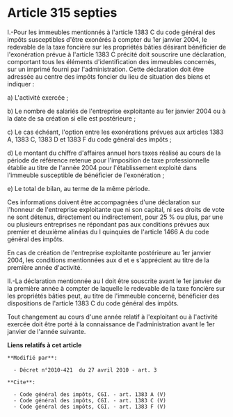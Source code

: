 # Article 315 septies

I.-Pour les immeubles mentionnés à l'article 1383 C du code général des impôts susceptibles d'être exonérés à compter du 1er
janvier 2004, le redevable de la taxe foncière sur les propriétés bâties désirant bénéficier de l'exonération prévue à
l'article 1383 C précité doit souscrire une déclaration, comportant tous les éléments d'identification des immeubles
concernés, sur un imprimé fourni par l'administration. Cette déclaration doit être adressée au centre des impôts foncier du
lieu de situation des biens et indiquer : 

a) L'activité exercée ; 

b) Le nombre de salariés de l'entreprise exploitante au 1er janvier 2004 ou à la date de sa création si elle est
postérieure ; 

c) Le cas échéant, l'option entre les exonérations prévues aux articles 1383 A, 1383 C, 1383 D et 1383 F du code général des
impôts ; 

d) Le montant du chiffre d'affaires annuel hors taxes réalisé au cours de la période de référence retenue pour l'imposition
de taxe professionnelle établie au titre de l'année 2004 pour l'établissement exploité dans l'immeuble susceptible de
bénéficier de l'exonération ; 

e) Le total de bilan, au terme de la même période. 

Ces informations doivent être accompagnées d'une déclaration sur l'honneur de l'entreprise exploitante que ni son capital, ni
ses droits de vote ne sont détenus, directement ou indirectement, pour 25 % ou plus, par une ou plusieurs entreprises ne
répondant pas aux conditions prévues aux premier et deuxième alinéas du I quinquies de l'article 1466 A du code général des
impôts. 

En cas de création de l'entreprise exploitante postérieure au 1er janvier 2004, les conditions mentionnées aux d et e
s'apprécient au titre de la première année d'activité. 

II.-La déclaration mentionnée au I doit être souscrite avant le 1er janvier de la première année à compter de laquelle le
redevable de la taxe foncière sur les propriétés bâties peut, au titre de l'immeuble concerné, bénéficier des dispositions de
l'article 1383 C du code général des impôts. 

Tout changement au cours d'une année relatif à l'exploitant ou à l'activité exercée doit être porté à la connaissance de
l'administration avant le 1er janvier de l'année suivante.

**Liens relatifs à cet article**

	**Modifié par**:

	  - Décret n°2010-421  du 27 avril 2010 - art. 3

	**Cite**:

	  - Code général des impôts, CGI. - art. 1383 A (V)
	  - Code général des impôts, CGI. - art. 1383 C (V)
	  - Code général des impôts, CGI. - art. 1383 F (V)
